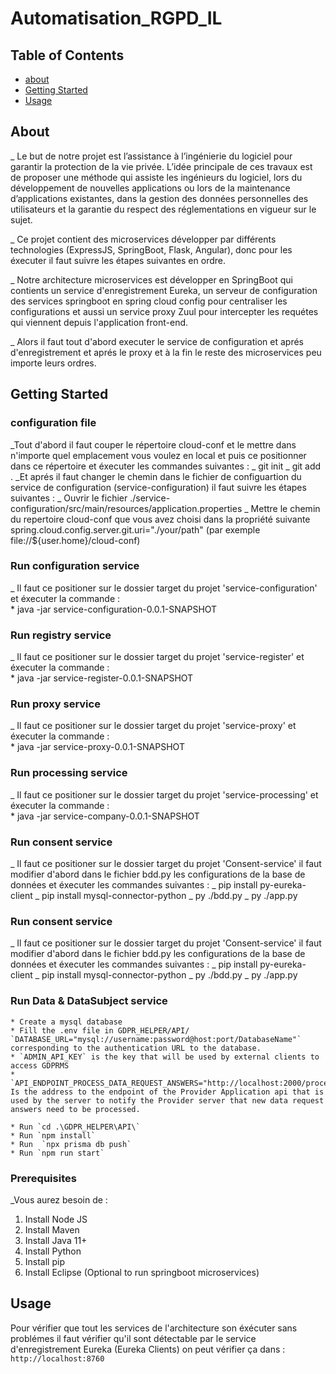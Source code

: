 # Automatisation_RGPD_IL

## Table of Contents

- [about](#about)
- [Getting Started](#getting_started)
- [Usage](#usage)

## About <a name = "about"></a>

\_ Le but de notre projet est l’assistance à l’ingénierie du logiciel pour garantir la protection de la vie privée. L’idée principale de ces travaux est de proposer une méthode qui assiste les ingénieurs du logiciel, lors du développement de nouvelles applications ou lors de la maintenance d’applications existantes, dans la gestion des données personnelles des utilisateurs et la garantie du respect des réglementations en vigueur sur le sujet.

\_ Ce projet contient des microservices développer par différents technologies (ExpressJS, SpringBoot, Flask, Angular), donc pour les éxecuter il faut suivre les étapes suivantes en ordre.

\_ Notre architecture microservices est développer en SpringBoot qui contients un service d'enregistrement Eureka, un serveur de configuration des services springboot en spring cloud config pour centraliser les configurations et aussi un service proxy Zuul pour intercepter les requétes qui viennent depuis l'application front-end.

\_ Alors il faut tout d'abord executer le service de configuration et aprés d'enregistrement et aprés le proxy et à la fin le reste des microservices peu importe leurs ordres.

## Getting Started <a name = "getting_started"></a>

### configuration file

_Tout d'abord il faut couper le répertoire cloud-conf et le mettre dans n'importe quel emplacement vous voulez en local et puis ce positionner dans ce répertoire et éxecuter les commandes suivantes :
_ git init
_ git add .
_Et aprés il faut changer le chemin dans le fichier de configuartion du service de configuration (service-configuration) il faut suivre les étapes suivantes :
_ Ouvrir le fichier ./service-configuration/src/main/resources/application.properties
_ Mettre le chemin du repertoire cloud-conf que vous avez choisi dans la propriété suivante spring.cloud.config.server.git.uri="./your/path" (par exemple file://${user.home}/cloud-conf)

### Run configuration service

_ Il faut ce positioner sur le dossier target du projet 'service-configuration' et éxecuter la commande : \
 \* java -jar service-configuration-0.0.1-SNAPSHOT

### Run registry service

_ Il faut ce positioner sur le dossier target du projet 'service-register' et éxecuter la commande : \
 \* java -jar service-register-0.0.1-SNAPSHOT

### Run proxy service

_ Il faut ce positioner sur le dossier target du projet 'service-proxy' et éxecuter la commande : \
 \* java -jar service-proxy-0.0.1-SNAPSHOT

### Run processing service

_ Il faut ce positioner sur le dossier target du projet 'service-processing' et éxecuter la commande : \
 \* java -jar service-company-0.0.1-SNAPSHOT

### Run consent service

_ Il faut ce positioner sur le dossier target du projet 'Consent-service' il faut modifier d'abord dans le fichier bdd.py les configurations de la base de données et éxecuter les commandes suivantes :
_ pip install py-eureka-client
_ pip install mysql-connector-python
_ py ./bdd.py
_ py ./app.py

### Run consent service

_ Il faut ce positioner sur le dossier target du projet 'Consent-service' il faut modifier d'abord dans le fichier bdd.py les configurations de la base de données et éxecuter les commandes suivantes :
_ pip install py-eureka-client
_ pip install mysql-connector-python
_ py ./bdd.py
_ py ./app.py

### Run Data & DataSubject service

    * Create a mysql database
    * Fill the .env file in GDPR_HELPER/API/
    `DATABASE_URL="mysql://username:password@host:port/DatabaseName"` corresponding to the authentication URL to the database.
    * `ADMIN_API_KEY` is the key that will be used by external clients to access GDPRMS
    * `API_ENDPOINT_PROCESS_DATA_REQUEST_ANSWERS="http://localhost:2000/processAnswers"` Is the address to the endpoint of the Provider Application api that is used by the server to notify the Provider server that new data request answers need to be processed.

    * Run `cd .\GDPR_HELPER\API\`
    * Run `npm install`
    * Run  `npx prisma db push`
    * Run `npm run start`

### Prerequisites

_Vous aurez besoin de : 
1. Install Node JS 
2. Install Maven 
3. Install Java 11+ 
4. Install Python 
5. Install pip 
6. Install Eclipse (Optional to run springboot microservices)

## Usage <a name = "usage"></a>

Pour vérifier que tout les services de l'architecture son éxécuter sans problémes il faut vérifier qu'il sont détectable par le service d'enregistrement Eureka (Eureka Clients) on peut vérifier ça dans : `http://localhost:8760`
